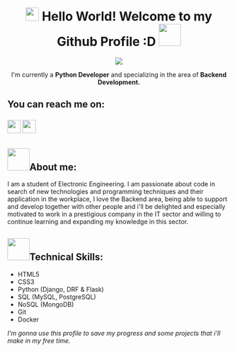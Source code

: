 <div align="center">
    <h1 align="center"> <img width="30px" height="30px" src="https://user-images.githubusercontent.com/99824291/169396595-2884d3ed-5c78-4c89-87ce-a0746ee50f63.gif"/> Hello World! Welcome to my Github Profile :D <img width="50px" height="50px" src="https://user-images.githubusercontent.com/99824291/169398439-5b266df5-fa2f-4dca-becf-39b1a9ac81ad.gif"/> </h1>
    <img src="https://user-images.githubusercontent.com/99824291/169394818-cd13dfa4-f179-434d-b949-e918a432fee0.gif">
    <p>I'm currently a <strong>Python Developer</strong> and specializing in the area of <strong>Backend Development.</strong></p>
</div>

<h2>You can reach me on:</h2>

<h3>
<a href="mailto:manudesarrolla07@gmail.com" target="_blank"><img width="30px" src="https://user-images.githubusercontent.com/99824291/169397668-25d916fd-a56e-4ecb-a4cf-ea1de8f1567f.png"/></a>
<a href="https://www.linkedin.com/in/manuel-bayona-ramirez-c05j07a2000/" target="_blank"><img width="30px" src="https://user-images.githubusercontent.com/99824291/169397841-ffd2c96e-3d4a-4326-84ce-3d69099a120b.png"/></a>
</h3>

<h2><img width="50px" height="50px" src="https://user-images.githubusercontent.com/99824291/169399736-9183014a-35dc-4fff-aab4-f5d4706eff16.gif"/>About me: </h2>

<p>I am a student of Electronic Engineering. I am passionate about code in search of new technologies and programming techniques and their application in the workplace, I love the Backend area, being able to support and develop together with other people and i'll be delighted and especially motivated to work in a prestigious company in the IT sector and willing to continue learning and expanding my knowledge in this sector.</p>

<h2><img width="50px" height="50px" src="https://user-images.githubusercontent.com/99824291/169399742-63e85d4e-1553-4a54-b99e-463f63862e66.gif"/>Technical Skills: </h2>
<ul>
  <li>HTML5 </li>
  <li>CSS3</li>
  <li>Python (Django, DRF & Flask)</li>
  <li>SQL (MySQL, PostgreSQL)</li>
  <li>NoSQL (MongoDB) </li>
  <li>Git</li>
  <li>Docker</li>
</ul>

<i>I'm gonna use this profile to save my progress and some projects that i'll make in my free time.</i>
